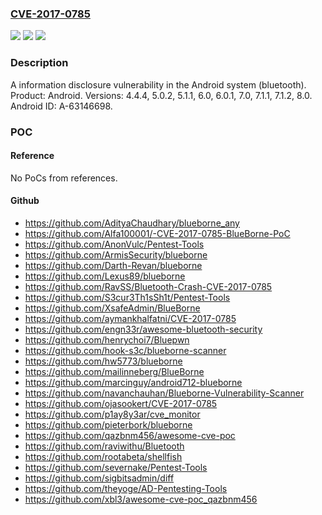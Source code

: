 ### [CVE-2017-0785](https://cve.mitre.org/cgi-bin/cvename.cgi?name=CVE-2017-0785)
![](https://img.shields.io/static/v1?label=Product&message=Android&color=blue)
![](https://img.shields.io/static/v1?label=Version&message=n%2Fa&color=blue)
![](https://img.shields.io/static/v1?label=Vulnerability&message=Information%20disclosure&color=brighgreen)

### Description

A information disclosure vulnerability in the Android system (bluetooth). Product: Android. Versions: 4.4.4, 5.0.2, 5.1.1, 6.0, 6.0.1, 7.0, 7.1.1, 7.1.2, 8.0. Android ID: A-63146698.

### POC

#### Reference
No PoCs from references.

#### Github
- https://github.com/AdityaChaudhary/blueborne_any
- https://github.com/Alfa100001/-CVE-2017-0785-BlueBorne-PoC
- https://github.com/AnonVulc/Pentest-Tools
- https://github.com/ArmisSecurity/blueborne
- https://github.com/Darth-Revan/blueborne
- https://github.com/Lexus89/blueborne
- https://github.com/RavSS/Bluetooth-Crash-CVE-2017-0785
- https://github.com/S3cur3Th1sSh1t/Pentest-Tools
- https://github.com/XsafeAdmin/BlueBorne
- https://github.com/aymankhalfatni/CVE-2017-0785
- https://github.com/engn33r/awesome-bluetooth-security
- https://github.com/henrychoi7/Bluepwn
- https://github.com/hook-s3c/blueborne-scanner
- https://github.com/hw5773/blueborne
- https://github.com/mailinneberg/BlueBorne
- https://github.com/marcinguy/android712-blueborne
- https://github.com/navanchauhan/Blueborne-Vulnerability-Scanner
- https://github.com/ojasookert/CVE-2017-0785
- https://github.com/p1ay8y3ar/cve_monitor
- https://github.com/pieterbork/blueborne
- https://github.com/qazbnm456/awesome-cve-poc
- https://github.com/raviwithu/Bluetooth
- https://github.com/rootabeta/shellfish
- https://github.com/severnake/Pentest-Tools
- https://github.com/sigbitsadmin/diff
- https://github.com/theyoge/AD-Pentesting-Tools
- https://github.com/xbl3/awesome-cve-poc_qazbnm456

